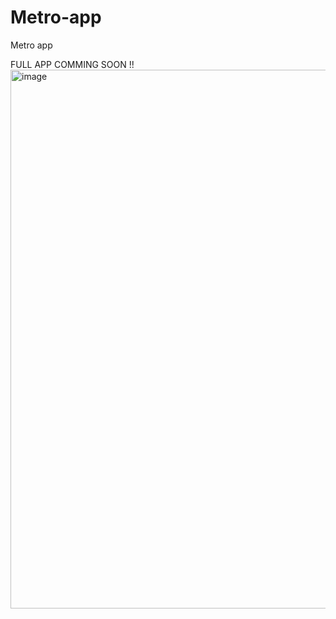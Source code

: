 # Metro-app
Metro app
 
FULL APP COMMING SOON !!
<img width="862" alt="image" src="https://user-images.githubusercontent.com/84078845/217277353-84199f78-8419-4c22-9226-e2b0ea39780e.png">
